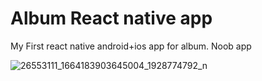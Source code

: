 # Album React native app
My First react native android+ios app for album. Noob app

![26553111_1664183903645004_1928774792_n](https://user-images.githubusercontent.com/17959450/34647720-4975861e-f3b0-11e7-9a85-44ca88964789.png)

